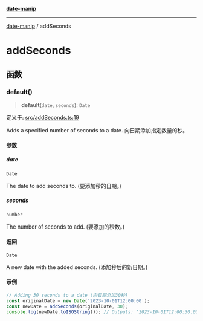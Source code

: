 [**date-manip**](index.md)

***

[date-manip](modules.md) / addSeconds

# addSeconds

## 函数

### default()

> **default**(`date`, `seconds`): `Date`

定义于: [src/addSeconds.ts:19](https://github.com/fengxinming/date-manip/blob/12d12a4c2a3486e81330ba529f3fb8271142d945/src/addSeconds.ts#L19)

Adds a specified number of seconds to a date.
向日期添加指定数量的秒。

#### 参数

##### date

`Date`

The date to add seconds to. (要添加秒的日期。)

##### seconds

`number`

The number of seconds to add. (要添加的秒数。)

#### 返回

`Date`

A new date with the added seconds. (添加秒后的新日期。)

#### 示例

```ts
// Adding 30 seconds to a date (向日期添加30秒)
const originalDate = new Date('2023-10-01T12:00:00');
const newDate = addSeconds(originalDate, 30);
console.log(newDate.toISOString()); // Outputs: '2023-10-01T12:00:30.000Z' (输出: '2023-10-01T12:00:30.000Z')
```
